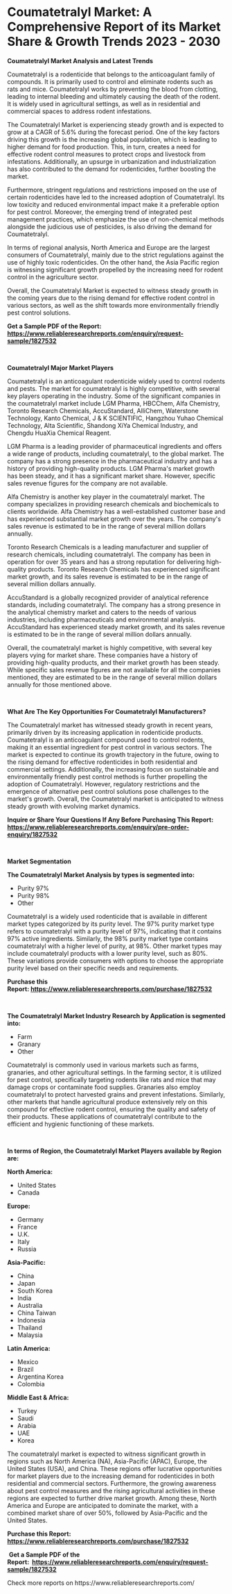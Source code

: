 <p><h1>Coumatetralyl Market: A Comprehensive Report of its Market Share & Growth Trends 2023 - 2030</h1></p><p><strong>Coumatetralyl Market Analysis and Latest Trends</strong></p>
<p><p>Coumatetralyl is a rodenticide that belongs to the anticoagulant family of compounds. It is primarily used to control and eliminate rodents such as rats and mice. Coumatetralyl works by preventing the blood from clotting, leading to internal bleeding and ultimately causing the death of the rodent. It is widely used in agricultural settings, as well as in residential and commercial spaces to address rodent infestations.</p><p>The Coumatetralyl Market is experiencing steady growth and is expected to grow at a CAGR of 5.6% during the forecast period. One of the key factors driving this growth is the increasing global population, which is leading to higher demand for food production. This, in turn, creates a need for effective rodent control measures to protect crops and livestock from infestations. Additionally, an upsurge in urbanization and industrialization has also contributed to the demand for rodenticides, further boosting the market.</p><p>Furthermore, stringent regulations and restrictions imposed on the use of certain rodenticides have led to the increased adoption of Coumatetralyl. Its low toxicity and reduced environmental impact make it a preferable option for pest control. Moreover, the emerging trend of integrated pest management practices, which emphasize the use of non-chemical methods alongside the judicious use of pesticides, is also driving the demand for Coumatetralyl.</p><p>In terms of regional analysis, North America and Europe are the largest consumers of Coumatetralyl, mainly due to the strict regulations against the use of highly toxic rodenticides. On the other hand, the Asia Pacific region is witnessing significant growth propelled by the increasing need for rodent control in the agriculture sector.</p><p>Overall, the Coumatetralyl Market is expected to witness steady growth in the coming years due to the rising demand for effective rodent control in various sectors, as well as the shift towards more environmentally friendly pest control solutions.</p></p>
<p><strong>Get a Sample PDF of the Report:&nbsp; <a href="https://www.reliableresearchreports.com/enquiry/request-sample/1827532">https://www.reliableresearchreports.com/enquiry/request-sample/1827532</a></strong></p>
<p>&nbsp;</p>
<p><strong>Coumatetralyl Major Market Players</strong></p>
<p><p>Coumatetralyl is an anticoagulant rodenticide widely used to control rodents and pests. The market for coumatetralyl is highly competitive, with several key players operating in the industry. Some of the significant companies in the coumatetralyl market include LGM Pharma, HBCChem, Alfa Chemistry, Toronto Research Chemicals, AccuStandard, AlliChem, Waterstone Technology, Kanto Chemical, J & K SCIENTIFIC, Hangzhou Yuhao Chemical Technology, Alta Scientific, Shandong XiYa Chemical Industry, and Chengdu HuaXia Chemical Reagent.</p><p>LGM Pharma is a leading provider of pharmaceutical ingredients and offers a wide range of products, including coumatetralyl, to the global market. The company has a strong presence in the pharmaceutical industry and has a history of providing high-quality products. LGM Pharma's market growth has been steady, and it has a significant market share. However, specific sales revenue figures for the company are not available.</p><p>Alfa Chemistry is another key player in the coumatetralyl market. The company specializes in providing research chemicals and biochemicals to clients worldwide. Alfa Chemistry has a well-established customer base and has experienced substantial market growth over the years. The company's sales revenue is estimated to be in the range of several million dollars annually.</p><p>Toronto Research Chemicals is a leading manufacturer and supplier of research chemicals, including coumatetralyl. The company has been in operation for over 35 years and has a strong reputation for delivering high-quality products. Toronto Research Chemicals has experienced significant market growth, and its sales revenue is estimated to be in the range of several million dollars annually.</p><p>AccuStandard is a globally recognized provider of analytical reference standards, including coumatetralyl. The company has a strong presence in the analytical chemistry market and caters to the needs of various industries, including pharmaceuticals and environmental analysis. AccuStandard has experienced steady market growth, and its sales revenue is estimated to be in the range of several million dollars annually.</p><p>Overall, the coumatetralyl market is highly competitive, with several key players vying for market share. These companies have a history of providing high-quality products, and their market growth has been steady. While specific sales revenue figures are not available for all the companies mentioned, they are estimated to be in the range of several million dollars annually for those mentioned above.</p></p>
<p>&nbsp;</p>
<p><strong>What Are The Key Opportunities For Coumatetralyl Manufacturers?</strong></p>
<p><p>The Coumatetralyl market has witnessed steady growth in recent years, primarily driven by its increasing application in rodenticide products. Coumatetralyl is an anticoagulant compound used to control rodents, making it an essential ingredient for pest control in various sectors. The market is expected to continue its growth trajectory in the future, owing to the rising demand for effective rodenticides in both residential and commercial settings. Additionally, the increasing focus on sustainable and environmentally friendly pest control methods is further propelling the adoption of Coumatetralyl. However, regulatory restrictions and the emergence of alternative pest control solutions pose challenges to the market's growth. Overall, the Coumatetralyl market is anticipated to witness steady growth with evolving market dynamics.</p></p>
<p><strong>Inquire or Share Your Questions If Any Before Purchasing This Report: <a href="https://www.reliableresearchreports.com/enquiry/pre-order-enquiry/1827532">https://www.reliableresearchreports.com/enquiry/pre-order-enquiry/1827532</a></strong></p>
<p>&nbsp;</p>
<p><strong>Market Segmentation</strong></p>
<p><strong>The Coumatetralyl Market Analysis by types is segmented into:</strong></p>
<p><ul><li>Purity 97%</li><li>Purity 98%</li><li>Other</li></ul></p>
<p><p>Coumatetralyl is a widely used rodenticide that is available in different market types categorized by its purity level. The 97% purity market type refers to coumatetralyl with a purity level of 97%, indicating that it contains 97% active ingredients. Similarly, the 98% purity market type contains coumatetralyl with a higher level of purity, at 98%. Other market types may include coumatetralyl products with a lower purity level, such as 80%. These variations provide consumers with options to choose the appropriate purity level based on their specific needs and requirements.</p></p>
<p><strong>Purchase this Report:&nbsp;<a href="https://www.reliableresearchreports.com/purchase/1827532">https://www.reliableresearchreports.com/purchase/1827532</a></strong></p>
<p>&nbsp;</p>
<p><strong>The Coumatetralyl Market Industry Research by Application is segmented into:</strong></p>
<p><ul><li>Farm</li><li>Granary</li><li>Other</li></ul></p>
<p><p>Coumatetralyl is commonly used in various markets such as farms, granaries, and other agricultural settings. In the farming sector, it is utilized for pest control, specifically targeting rodents like rats and mice that may damage crops or contaminate food supplies. Granaries also employ coumatetralyl to protect harvested grains and prevent infestations. Similarly, other markets that handle agricultural produce extensively rely on this compound for effective rodent control, ensuring the quality and safety of their products. These applications of coumatetralyl contribute to the efficient and hygienic functioning of these markets.</p></p>
<p>&nbsp;</p>
<p><strong>In terms of Region, the Coumatetralyl Market Players available by Region are:</strong></p>
<p>
    <p> <strong> North America: </strong>
        <ul>
            <li>United States</li>
            <li>Canada</li>
        </ul>
        </p> 
    <p> <strong> Europe: </strong>
        <ul>
            <li>Germany</li>
            <li>France</li>
            <li>U.K.</li>
            <li>Italy</li>
            <li>Russia</li>
        </ul>
        </p> 
    <p> <strong> Asia-Pacific: </strong>
        <ul>
            <li>China</li>
            <li>Japan</li>
            <li>South Korea</li>
            <li>India</li>
            <li>Australia</li>
            <li>China Taiwan</li>
            <li>Indonesia</li>
            <li>Thailand</li>
            <li>Malaysia</li>
        </ul>
        </p> 
    <p> <strong> Latin America: </strong>
        <ul>
            <li>Mexico</li>
            <li>Brazil</li>
            <li>Argentina Korea</li>
            <li>Colombia</li>
        </ul>
        </p> 
    <p> <strong> Middle East & Africa: </strong>
        <ul>
            <li>Turkey</li>
            <li>Saudi</li>
            <li>Arabia</li>
            <li>UAE</li>
            <li>Korea</li>
        </ul>
    </p>
    </p>
<p><p>The coumatetralyl market is expected to witness significant growth in regions such as North America (NA), Asia-Pacific (APAC), Europe, the United States (USA), and China. These regions offer lucrative opportunities for market players due to the increasing demand for rodenticides in both residential and commercial sectors. Furthermore, the growing awareness about pest control measures and the rising agricultural activities in these regions are expected to further drive market growth. Among these, North America and Europe are anticipated to dominate the market, with a combined market share of over 50%, followed by Asia-Pacific and the United States.</p></p>
<p><strong>Purchase this Report: <a href="https://www.reliableresearchreports.com/purchase/1827532">https://www.reliableresearchreports.com/purchase/1827532</a></strong></p>
<p>&nbsp;<strong>Get a Sample PDF of the Report:&nbsp;&nbsp;<a href="https://www.reliableresearchreports.com/enquiry/request-sample/1827532">https://www.reliableresearchreports.com/enquiry/request-sample/1827532</a></strong></p>
<p><strong></strong></p>
<p>Check more reports on https://www.reliableresearchreports.com/</p>